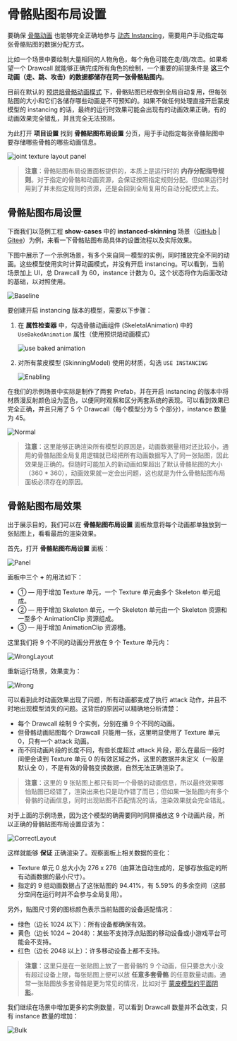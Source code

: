 # 骨骼贴图布局设置

要确保 [骨骼动画](./skeletal-animation.md) 也能够完全正确地参与 [动态 Instancing](../engine/renderable/model-component.md#instancing-%E5%90%88%E6%89%B9)，需要用户手动指定每张骨骼贴图的数据分配方式。

比如一个场景中要绘制大量相同的人物角色，每个角色可能在走/跳/攻击。如果希望一个 Drawcall 就能够正确完成所有角色的绘制，一个重要的前提条件是 **这三个动画（走、跳、攻击）的数据都储存在同一张骨骼贴图内**。

目前在默认的 [预烘焙骨骼动画模式](./skeletal-animation.md#%E9%A2%84%E7%83%98%E7%84%99%E9%AA%A8%E9%AA%BC%E5%8A%A8%E7%94%BB%E7%B3%BB%E7%BB%9F) 下，骨骼贴图已经做到全局自动复用，但每张贴图的大小和它们各储存哪些动画是不可预知的。如果不做任何处理直接开启蒙皮模型的 instancing 的话，最终的运行时效果可能会出现有的动画效果正确，有的动画效果完全错乱，并且完全无法预测。

为此打开 **项目设置** 找到 **骨骼贴图布局设置** 分页，用于手动指定每张骨骼贴图中要存储哪些骨骼的哪些动画信息。

![joint texture layout panel](./joint-texture-layout/joint-texture-layout-panel.png)

> **注意**：骨骼贴图布局设置面板提供的，本质上是运行时的 **内存分配指导规则**。对于指定的骨骼和动画资源，会保证按照指定规则分配。但如果运行时用到了并未指定规则的资源，还是会回到全局复用的自动分配模式上去。

## 骨骼贴图布局设置

下面我们以范例工程 **show-cases** 中的 **instanced-skinning** 场景（[GitHub](https://github.com/cocos-creator/example-3d/tree/v3.8/show-cases/assets/scenes) | [Gitee](https://gitee.com/mirrors_cocos-creator/example-3d/tree/v3.8/show-cases/assets/scenes)）为例，来看一下骨骼贴图布局具体的设置流程以及实际效果。

下图中展示了一个示例场景，有多个来自同一模型的实例，同时播放完全不同的动画。这些模型使用实时计算动画模式，并没有开启 instancing。可以看到，当前场景加上 UI，总 Drawcall 为 60，instance 计数为 0。这个状态将作为后面改动的基础，以对照使用。

![Baseline](./joint-texture-layout/instancing_baseline.gif)

要创建开启 instancing 版本的模型，需要以下步骤：

1. 在 **属性检查器** 中，勾选骨骼动画组件 (SkeletalAnimation) 中的 `UseBakedAnimation` 属性（使用预烘焙动画模式）

    ![use baked animation](./joint-texture-layout/use-baked-animation.png)

2. 对所有蒙皮模型 (SkinningModel) 使用的材质，勾选 `USE INSTANCING`

    ![Enabling](./joint-texture-layout/enabling_instancing.png)

在我们的示例场景中实际是制作了两套 Prefab，并在开启 instancing 的版本中将材质漫反射颜色设为蓝色，以便同时观察和区分两套系统的表现。可以看到效果已完全正确，并且只用了 5 个 Drawcall（每个模型分为 5 个部分），instance 数量为 45。

![Normal](./joint-texture-layout/instancing_normal.gif)

> **注意**：这里能够正确渲染所有模型的原因是，动画数据量相对还比较小，通用的骨骼贴图全局复用逻辑就已经把所有动画数据写入了同一张贴图，因此效果是正确的。但随时可能加入的新动画如果超出了默认骨骼贴图的大小（360 * 360），动画效果就一定会出问题，这也就是为什么骨骼贴图布局面板必须存在的原因。

## 骨骼贴图布局效果

出于展示目的，我们可以在 **骨骼贴图布局设置** 面板故意将每个动画都单独放到一张贴图上，看看最后的渲染效果。

首先，打开 **骨骼贴图布局设置** 面板：

![Panel](./joint-texture-layout/joint_texture_layout_new.png)

面板中三个 **+** 的用法如下：

- ① — 用于增加 Texture 单元，一个 Texture 单元由多个 Skeleton 单元组成。
- ② — 用于增加 Skeleton 单元，一个 Skeleton 单元由一个 Skeleton 资源和一至多个 AnimationClip 资源组成。
- ③ — 用于增加 AnimationClip 资源槽。

这里我们将 9 个不同的动画分开放在 9 个 Texture 单元内：

![WrongLayout](./joint-texture-layout/joint_texture_layout_wrong.png)

重新运行场景，效果变为：

![Wrong](./joint-texture-layout/instancing_wrong.gif)

可以看到此时动画效果出现了问题，所有动画都变成了执行 attack 动作，并且不时地出现模型消失的问题。这背后的原因可以精确地分析清楚：

- 每个 Drawcall 绘制 9 个实例，分别在播 9 个不同的动画。
- 但骨骼动画贴图每个 Drawcall 只能用一张，这里明显使用了 Texture 单元 0，只有一个 attack 动画。
- 而不同动画片段的长度不同，有些长度超过 attack 片段，那么在最后一段时间便会读到 Texture 单元 0 的有效区域之外，这里的数据并未定义（一般是默认全 0），不是有效的骨骼变换数据，自然无法正确渲染了。

> **注意**：这里的 9 张贴图上都只有同一个骨骼的动画信息，所以最终效果哪怕贴图已经错了，渲染出来也只是动作错了而已；但如果一张贴图内有多个骨骼的动画信息，同时出现贴图不匹配情况的话，渲染效果就会完全错乱。

对于上面的示例场景，因为这个模型的确需要同时同屏播放这 9 个动画片段，所以正确的骨骼贴图布局设置应该为：

![CorrectLayout](./joint-texture-layout/joint_texture_layout_correct.png)

这样就能够 **保证** 正确渲染了。观察面板上相关数据的变化：

- Texture 单元 0 总大小为 276 x 276（由算法自动生成的，足够存放指定的所有动画数据的最小尺寸）。
- 指定的 9 组动画数据占了这张贴图的 94.41%，有 5.59% 的多余空间（这部分空间在运行时并不会参与全局复用）。

另外，贴图尺寸旁的图标颜色表示当前贴图的设备适配情况：

- 绿色（边长 1024 以下）：所有设备都确保有效。
- 黄色（边长 1024 ~ 2048）：某些不支持浮点贴图的移动设备或小游戏平台可能会不支持。
- 红色（边长 2048 以上）：许多移动设备上都不支持。

> **注意**：这里只是在一张贴图上放了一套骨骼的 9 个动画，但只要总大小没有超过设备上限，每张贴图上便可以放 **任意多套骨骼** 的任意数量动画。通常一张贴图放多套骨骼是更为常见的情况，比如对于 [蒙皮模型的平面阴影](./skeletal-animation.md#%E5%85%B3%E4%BA%8E%E5%8A%A8%E6%80%81-instancing)。

我们继续在场景中增加更多的实例数量，可以看到 Drawcall 数量并不会改变，只有 instance 数量的增加：

![Bulk](./joint-texture-layout/instancing_bulk.gif)
